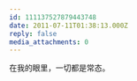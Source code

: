 ```yaml
---
id: 111137527879443748
date: 2011-07-11T01:38:13.000Z
reply: false
media_attachments: 0
---
```


在我的眼里，一切都是常态。

